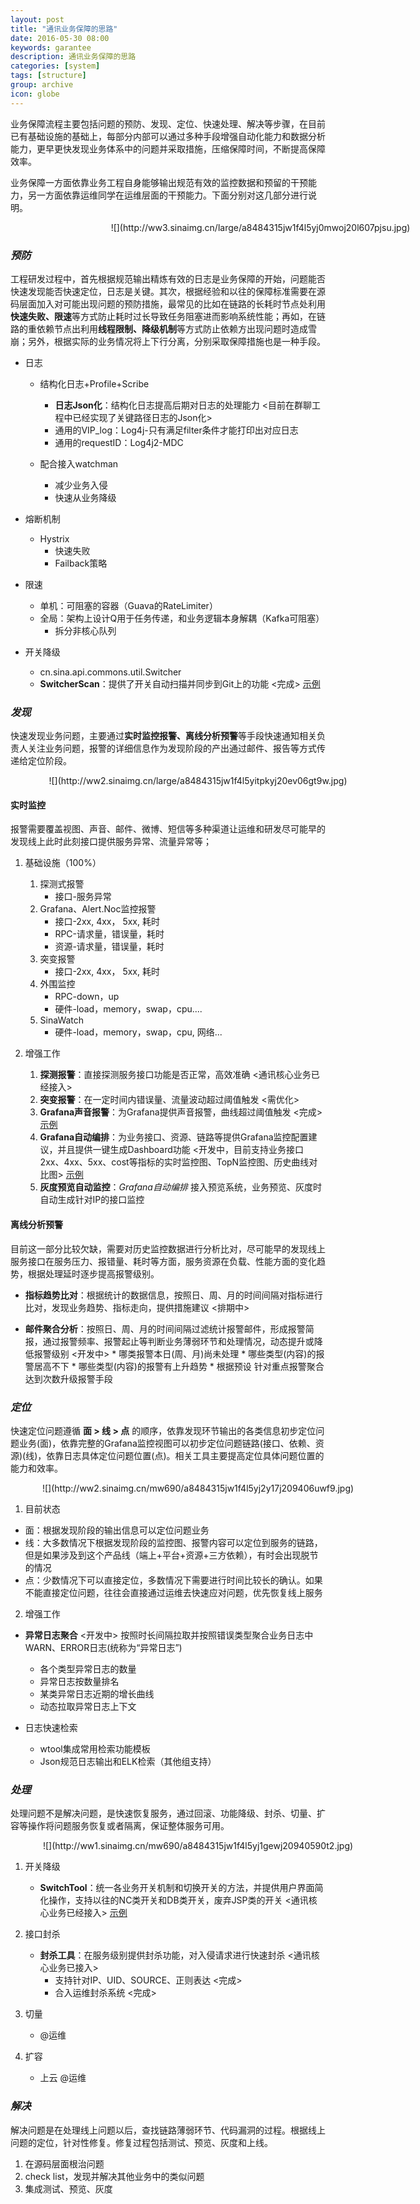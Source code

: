 ```yaml
---
layout: post
title: "通讯业务保障的思路"
date: 2016-05-30 08:00
keywords: garantee
description: 通讯业务保障的思路
categories: [system]
tags: [structure]
group: archive
icon: globe
---
```

业务保障流程主要包括问题的预防、发现、定位、快速处理、解决等步骤，在目前已有基础设施的基础上，每部分内部可以通过多种手段增强自动化能力和数据分析能力，更早更快发现业务体系中的问题并采取措施，压缩保障时间，不断提高保障效率。

业务保障一方面依靠业务工程自身能够输出规范有效的监控数据和预留的干预能力，另一方面依靠运维同学在运维层面的干预能力。下面分别对这几部分进行说明。

<!-- more -->

<center style="width:700px;padding-left:50px;">![](http://ww3.sinaimg.cn/large/a8484315jw1f4l5yj0mwoj20l607pjsu.jpg)</center>

### _预防_

工程研发过程中，首先根据规范输出精炼有效的日志是业务保障的开始，问题能否快速发现能否快速定位，日志是关键。其次，根据经验和以往的保障标准需要在源码层面加入对可能出现问题的预防措施，最常见的比如在链路的长耗时节点处利用**快速失败、限速**等方式防止耗时过长导致任务阻塞进而影响系统性能；再如，在链路的重依赖节点出利用**线程限制、降级机制**等方式防止依赖方出现问题时造成雪崩；另外，根据实际的业务情况将上下行分离，分别采取保障措施也是一种手段。

* 日志
	* 结构化日志+Profile+Scribe
		* **日志Json化**：结构化日志提高后期对日志的处理能力 <目前在群聊工程中已经实现了关键路径日志的Json化>
		* 通用的VIP_log：Log4j-只有满足filter条件才能打印出对应日志
		* 通用的requestID：Log4j2-MDC

	* 配合接入watchman
		* 减少业务入侵
		* 快速从业务降级
		
* 熔断机制
	* Hystrix
		* 快速失败
		* Failback策略
* 限速
	* 单机：可阻塞的容器（Guava的RateLimiter）
	* 全局：架构上设计Q用于任务传递，和业务逻辑本身解耦（Kafka可阻塞）
		* 拆分非核心队列   
			
* 开关降级
	* cn.sina.api.commons.util.Switcher
	* **SwitcherScan**：提供了开关自动扫描并同步到Git上的功能 <完成> [示例](http://git.intra.weibo.com/im/doc/tree/master/switcher)

### _发现_

快速发现业务问题，主要通过**实时监控报警、离线分析预警**等手段快速通知相关负责人关注业务问题，报警的详细信息作为发现阶段的产出通过邮件、报告等方式传递给定位阶段。

<center style="width:500px;padding-left:50px;">![](http://ww2.sinaimg.cn/large/a8484315jw1f4l5yitpkyj20ev06gt9w.jpg)</center>

#### 实时监控

报警需要覆盖视图、声音、邮件、微博、短信等多种渠道让运维和研发尽可能早的发现线上此时此刻接口提供服务异常、流量异常等；
	
1. 基础设施（100%）
	
	1. 探测式报警
		* 接口-服务异常
	2. Grafana、Alert.Noc监控报警
		* 接口-2xx, 4xx， 5xx, 耗时
		* RPC-请求量，错误量，耗时
		* 资源-请求量，错误量，耗时
	3. 突变报警
		* 接口-2xx, 4xx， 5xx, 耗时
	4. 外围监控
		* RPC-down，up
		* 硬件-load，memory，swap，cpu....
	5. SinaWatch
		* 硬件-load，memory，swap，cpu, 网络...

2. 增强工作
	
	1. **探测报警**：直接探测服务接口功能是否正常，高效准确 <通讯核心业务已经接入>
	2. **突变报警**：在一定时间内错误量、流量波动超过阈值触发 <需优化>
	3. **Grafana声音报警**：为Grafana提供声音报警，曲线超过阈值触发 <完成> [示例](http://10.75.0.24:8888/dashboard/db/msg_center_tv_alert)
	4. **Grafana自动编排**：为业务接口、资源、链路等提供Grafana监控配置建议，并且提供一键生成Dashboard功能 <开发中，目前支持业务接口2xx、4xx、5xx、cost等指标的实时监控图、TopN监控图、历史曲线对比图> [示例](http://127.0.0.1:7070/)
	5. **灰度预览自动监控**：*Grafana自动编排* 接入预览系统，业务预览、灰度时自动生成针对IP的接口监控

#### 离线分析预警

目前这一部分比较欠缺，需要对历史监控数据进行分析比对，尽可能早的发现线上服务接口在服务压力、报错量、耗时等方面，服务资源在负载、性能方面的变化趋势，根据处理延时逐步提高报警级别。

* **指标趋势比对**：根据统计的数据信息，按照日、周、月的时间间隔对指标进行比对，发现业务趋势、指标走向，提供措施建议 <排期中>

* **邮件聚合分析**：按照日、周、月的时间间隔过滤统计报警邮件，形成报警简报，通过报警频率、报警起止等判断业务薄弱环节和处理情况，动态提升或降低报警级别 <开发中>
		* 哪类报警本日(周、月)尚未处理
		* 哪些类型(内容)的报警居高不下
		* 哪些类型(内容)的报警有上升趋势
		* 根据预设 针对重点报警聚合达到次数升级报警手段

### _定位_

快速定位问题遵循 **面 > 线 > 点** 的顺序，依靠发现环节输出的各类信息初步定位问题业务(面)，依靠完整的Grafana监控视图可以初步定位问题链路(接口、依赖、资源)(线)，依靠日志具体定位问题位置(点)。相关工具主要提高定位具体问题位置的能力和效率。

<center style="width:500px;padding-left:50px;">![](http://ww2.sinaimg.cn/mw690/a8484315jw1f4l5yj2y17j209406uwf9.jpg)</center>

1. 目前状态

* 面：根据发现阶段的输出信息可以定位问题业务
* 线：大多数情况下根据发现阶段的监控图、报警内容可以定位到服务的链路，但是如果涉及到这个产品线（端上+平台+资源+三方依赖），有时会出现脱节的情况
* 点：少数情况下可以直接定位，多数情况下需要进行时间比较长的确认。如果不能直接定位问题，往往会直接通过运维去快速应对问题，优先恢复线上服务

2. 增强工作

* **异常日志聚合** <开发中> 按照时长间隔拉取并按照错误类型聚合业务日志中WARN、ERROR日志(统称为“异常日志”)
	* 各个类型异常日志的数量
	* 异常日志按数量排名
	* 某类异常日志近期的增长曲线
	* 动态拉取异常日志上下文

* 日志快速检索
	* wtool集成常用检索功能模板
	* Json规范日志输出和ELK检索（其他组支持）

### _处理_

处理问题不是解决问题，是快速恢复服务，通过回滚、功能降级、封杀、切量、扩容等操作将问题服务恢复或者隔离，保证整体服务可用。

<center style="width:500px;padding-left:50px;">![](http://ww1.sinaimg.cn/mw690/a8484315jw1f4l5yj1gewj20940590t2.jpg)</center>

1. 开关降级
	* **SwitchTool**：统一各业务开关机制和切换开关的方法，并提供用户界面简化操作，支持以往的NC类开关和DB类开关，废弃JSP类的开关 <通讯核心业务已经接入> [示例](http://127.0.0.1:7070/)

2. 接口封杀
	* **封杀工具**：在服务级别提供封杀功能，对入侵请求进行快速封杀 <通讯核心业务已接入>
		* 支持针对IP、UID、SOURCE、正则表达 <完成>
		* 合入运维封杀系统 <完成>

3. 切量
	* @运维

4. 扩容
	* 上云 @运维

### _解决_

解决问题是在处理线上问题以后，查找链路薄弱环节、代码漏洞的过程。根据线上问题的定位，针对性修复。修复过程包括测试、预览、灰度和上线。

1. 在源码层面根治问题
2. check list，发现并解决其他业务中的类似问题
3. 集成测试、预览、灰度	

